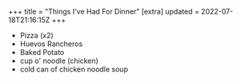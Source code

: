 +++
title = "Things I've Had For Dinner"
[extra]
updated = 2022-07-18T21:16:15Z
+++

- Pizza (x2)
- Huevos Rancheros
- Baked Potato
- cup o' noodle (chicken)
- cold can of chicken noodle soup